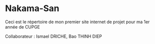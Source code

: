 # Nakama-San


Ceci est le répertoire de mon premier site internet de projet pour ma 1er année de CUPGE


Collaborateur : Ismael DRICHE, Bao THINH DIEP
